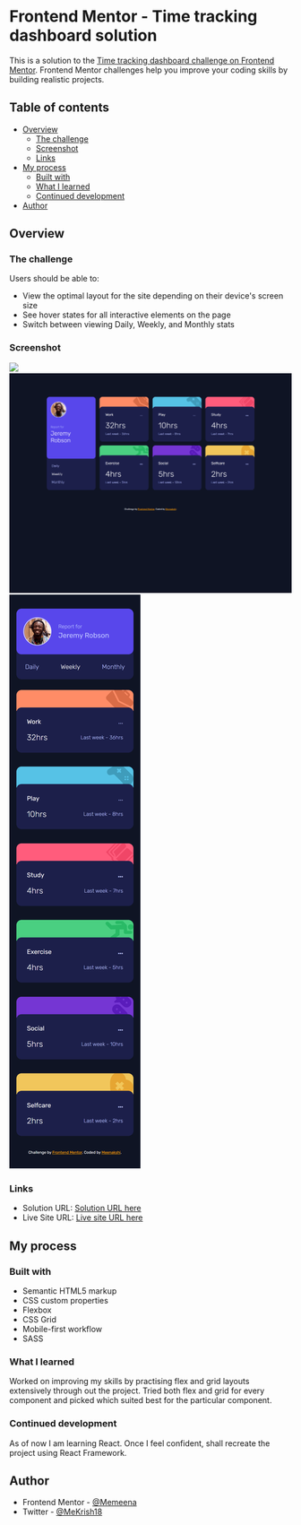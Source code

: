 # Frontend Mentor - Time tracking dashboard solution

This is a solution to the [Time tracking dashboard challenge on Frontend Mentor](https://www.frontendmentor.io/challenges/time-tracking-dashboard-UIQ7167Jw). Frontend Mentor challenges help you improve your coding skills by building realistic projects.

## Table of contents

- [Overview](#overview)
  - [The challenge](#the-challenge)
  - [Screenshot](#screenshot)
  - [Links](#links)
- [My process](#my-process)
  - [Built with](#built-with)
  - [What I learned](#what-i-learned)
  - [Continued development](#continued-development)
- [Author](#author)

## Overview

### The challenge

Users should be able to:

- View the optimal layout for the site depending on their device's screen size
- See hover states for all interactive elements on the page
- Switch between viewing Daily, Weekly, and Monthly stats

### Screenshot

![](./screenshot.jpg)
![Desktop screenshot of the solution](./Screenshot/Desktop-screenshot.png)
![Mobile- screenshot of the solution](./Screenshot/Mobile-screenshot.png)

### Links

- Solution URL: [Solution URL here](https://your-solution-url.com)
- Live Site URL: [Live site URL here](https://your-live-site-url.com)

## My process

### Built with

- Semantic HTML5 markup
- CSS custom properties
- Flexbox
- CSS Grid
- Mobile-first workflow
- SASS

### What I learned

Worked on improving my skills by practising flex and grid layouts extensively through out the project. Tried both flex and grid for every component and picked which suited best for the particular component.

### Continued development

As of now I am learning React. Once I feel confident, shall recreate the project using React Framework.

## Author

- Frontend Mentor - [@Memeena](https://www.frontendmentor.io/profile/Memeena)
- Twitter - [@MeKrish18](https://www.twitter.com/MeKrish18)
